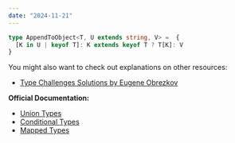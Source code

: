 ```yaml
---
date: "2024-11-21"
---
```

```ts
type AppendToObject<T, U extends string, V> =  {
  [K in U | keyof T]: K extends keyof T ? T[K]: V
}
```

You might also want to check out explanations on other resources:
- [Type Challenges Solutions by Eugene Obrezkov](https://github.com/ghaiklor/type-challenges-solutions/blob/main/en/medium-append-to-object.md)

**Official Documentation:**
- [Union Types](https://www.typescriptlang.org/docs/handbook/2/everyday-types.html#union-types)
- [Conditional Types](https://www.typescriptlang.org/docs/handbook/2/conditional-types.html)
- [Mapped Types](https://www.typescriptlang.org/docs/handbook/2/mapped-types.html)


